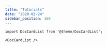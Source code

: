 ```yaml
---
title: "Tutorials"
date: "2020-02-24"
sidebar_position: 160
---
```


```mdx-code-block
import DocCardList from '@theme/DocCardList';

<DocCardList />
```

